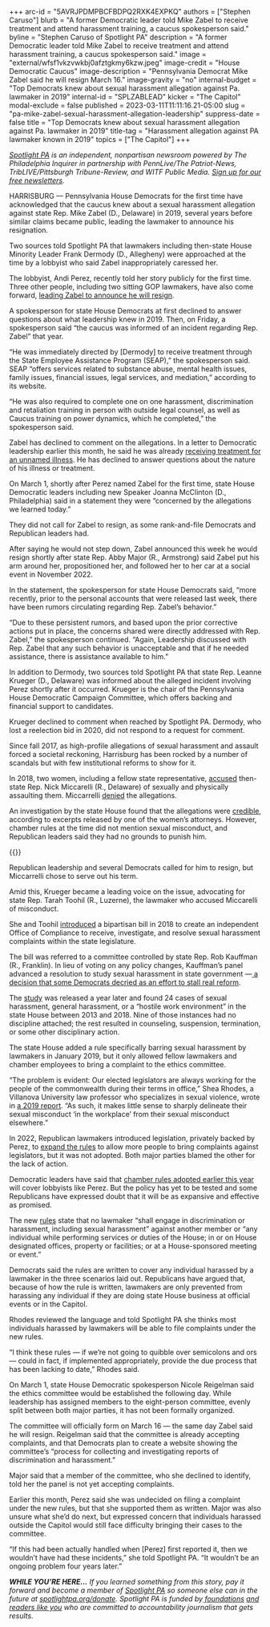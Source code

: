 +++
arc-id = "5AVRJPDMPBCFBDPQ2RXK4EXPKQ"
authors = ["Stephen Caruso"]
blurb = "A former Democratic leader told Mike Zabel to receive treatment and attend harassment training, a caucus spokesperson said."
byline = "Stephen Caruso of Spotlight PA"
description = "A former Democratic leader told Mike Zabel to receive treatment and attend harassment training, a caucus spokesperson said."
image = "external/wfsf1vkzvwkbj0afztgkmy6kzw.jpeg"
image-credit = "House Democratic Caucus"
image-description = "Pennsylvania Democrat Mike Zabel said he will resign March 16."
image-gravity = "no"
internal-budget = "Top Democrats knew about sexual harassment allegation against Pa. lawmaker in 2019"
internal-id = "SPLZABLEAD"
kicker = "The Capitol"
modal-exclude = false
published = 2023-03-11T11:11:16.21-05:00
slug = "pa-mike-zabel-sexual-harassment-allegation-leadership"
suppress-date = false
title = "Top Democrats knew about sexual harassment allegation against Pa. lawmaker in 2019"
title-tag = "Harassment allegation against PA lawmaker known in 2019"
topics = ["The Capitol"]
+++

<a href="https://www.spotlightpa.org/"><i>Spotlight PA</i></a><i> is an independent, nonpartisan newsroom powered by The Philadelphia Inquirer in partnership with PennLive/The Patriot-News, TribLIVE/Pittsburgh Tribune-Review, and WITF Public Media. </i><a href="https://www.spotlightpa.org/newsletters"><i>Sign up for our free newsletters</i></a><i>.</i>

HARRISBURG — Pennsylvania House Democrats for the first time have acknowledged that the caucus knew about a sexual harassment allegation against state Rep. Mike Zabel (D., Delaware) in 2019, several years before similar claims became public, leading the lawmaker to announce his resignation.

Two sources told Spotlight PA that lawmakers including then-state House Minority Leader Frank Dermody (D., Allegheny) were approached at the time by a lobbyist who said Zabel inappropriately caressed her.

The lobbyist, Andi Perez, recently told her story publicly for the first time. Three other people, including two sitting GOP lawmakers, have also come forward, <a href="https://www.spotlightpa.org/news/2023/03/pa-mike-zabel-sexual-harassment-resigns/">leading Zabel to announce he will resign</a>.

<script src="https://www.spotlightpa.org/embed.js" async></script><div data-spl-embed-version="1" data-spl-src="https://www.spotlightpa.org/embeds/newsletter/"></div>


A spokesperson for state House Democrats at first declined to answer questions about what leadership knew in 2019. Then, on Friday, a spokesperson said “the caucus was informed of an incident regarding Rep. Zabel” that year.

“He was immediately directed by [Dermody] to receive treatment through the State Employee Assistance Program (SEAP),” the spokesperson said. SEAP “offers services related to substance abuse, mental health issues, family issues, financial issues, legal services, and mediation,” according to its website.

“He was also required to complete one on one harassment, discrimination and retaliation training in person with outside legal counsel, as well as Caucus training on power dynamics, which he completed,” the spokesperson said.

Zabel has declined to comment on the allegations. In a letter to Democratic leadership earlier this month, he said he was already <a href="https://www.spotlightpa.org/news/2023/03/pa-mike-zabel-sexual-harassment-allegations-wont-resign-letter/" target="_blank">receiving treatment for an unnamed illness</a>. He has declined to answer questions about the nature of his illness or treatment.

On March 1, shortly after Perez named Zabel for the first time, state House Democratic leaders including new Speaker Joanna McClinton (D., Philadelphia) said in a statement they were “concerned by the allegations we learned today.”

They did not call for Zabel to resign, as some rank-and-file Democrats and Republican leaders had.

After saying he would not step down, Zabel announced this week he would resign shortly after state Rep. Abby Major (R., Armstrong) said Zabel put his arm around her, propositioned her, and followed her to her car at a social event in November 2022.

In the statement, the spokesperson for state House Democrats said, “more recently, prior to the personal accounts that were released last week, there have been rumors circulating regarding Rep. Zabel’s behavior.”

“Due to these persistent rumors, and based upon the prior corrective actions put in place, the concerns shared were directly addressed with Rep. Zabel,” the spokesperson continued. “Again, Leadership discussed with Rep. Zabel that any such behavior is unacceptable and that if he needed assistance, there is assistance available to him.”

In addition to Dermody, two sources told Spotlight PA that state Rep. Leanne Krueger (D., Delaware) was informed about the alleged incident involving Perez shortly after it occurred. Krueger is the chair of the Pennsylvania House Democratic Campaign Committee, which offers backing and financial support to candidates.

Krueger declined to comment when reached by Spotlight PA. Dermody, who lost a reelection bid in 2020, did not respond to a request for comment.

Since fall 2017, as high-profile allegations of sexual harassment and assault forced a societal reckoning, Harrisburg has been rocked by a number of scandals but with few institutional reforms to show for it.

In 2018, two women, including a fellow state representative, <a href="https://www.inquirer.com/philly/news/politics/state/rep-nick-miccarelli-allegations-sex-abuse-complaint-ridley-delaware-county-20180228.html">accused</a> then-state Rep. Nick Miccarelli (R., Delaware) of sexually and physically assaulting them. Miccarrelli <a href="https://www.delcotimes.com/2018/03/02/miccarelli-continues-to-deny-abuse-allegations-house-gop-leaders-calling-on-him-to-resign/">denied</a> the allegations.

An investigation by the state House found that the allegations were <a href="https://www.inquirer.com/philly/news/breaking/rep-nick-miccarelli-pennsylvania-pa-house-investigation-accusers-credible-20180316.html">credible</a>, according to excerpts released by one of the women’s attorneys. However, chamber rules at the time did not mention sexual misconduct, and Republican leaders said they had no grounds to punish him.

{{<picture src="external/bx7rsa87bk6tr3t2c55871eq98.jpeg" description="Two sources told Spotlight PA that lawmakers including then-state House Minority Leader Frank Dermody (D., Allegheny) were approached at the time by a lobbyist who said Zabel inappropriately caressed her." caption="Two sources told Spotlight PA that lawmakers including then-state House Minority Leader Frank Dermody (D., Allegheny) were approached at the time by a lobbyist who said Zabel inappropriately caressed her." credit="Commonwealth Media Services">}} 

Republican leadership and several Democrats called for him to resign, but Miccarrelli chose to serve out his term.

Amid this, Krueger became a leading voice on the issue, advocating for state Rep. Tarah Toohil (R., Luzerne), the lawmaker who accused Miccarelli of misconduct.

She and Toohil <a href="https://www.legis.state.pa.us/cfdocs/billinfo/bill_history.cfm?syear=2017&sind=0&body=H&type=B&bn=1965">introduced</a> a bipartisan bill in 2018 to create an independent Office of Compliance to receive, investigate, and resolve sexual harassment complaints within the state legislature.

The bill was referred to a committee controlled by state Rep. Rob Kauffman (R., Franklin). In lieu of voting on any policy changes, Kauffman’s panel advanced a resolution to study sexual harassment in state government —<a href="https://www.wesa.fm/politics-government/2018-06-19/house-votes-for-pair-of-workplace-sexual-misconduct-studies"> a decision that some Democrats decried as an effort to stall real reform</a>.

The <a href="http://jsg.legis.state.pa.us/resources/documents/ftp/publications/2019-06-18%20UPDATED%20FINAL%20for%20WEBSITE.PDF">study</a> was released a year later and found 24 cases of sexual harassment, general harassment, or a “hostile work environment” in the state House between 2013 and 2018. Nine of those instances had no discipline attached; the rest resulted in counseling, suspension, termination, or some other disciplinary action.

The state House added a rule specifically barring sexual harassment by lawmakers in January 2019, but it only allowed fellow lawmakers and chamber employees to bring a complaint to the ethics committee.

“The problem is evident: Our elected legislators are always working for the people of the commonwealth during their terms in office,” Shea Rhodes, a Villanova University law professor who specializes in sexual violence, wrote in <a href="https://cseinstitute.org/wp-content/uploads/2019/08/CSE-Institute-PA-GA-recs.pdf">a 2019 report</a>. “As such, it makes little sense to sharply delineate their sexual misconduct ‘in the workplace’ from their sexual misconduct elsewhere.”

In 2022, Republican lawmakers introduced legislation, privately backed by Perez, to <a href="https://www.spotlightpa.org/news/2022/06/pa-house-sexual-misconduct-allegations-rules-punishment/#:~:text=The%20resolution%2C%20authored%20by%20state%20Rep.%20Kate%20Klunk,of%20a%20sexual%20nature%E2%80%9D%20against%20state%20House%20employees.%5C">expand the rules</a> to allow more people to bring complaints against legislators, but it was not adopted. Both major parties blamed the other for the lack of action.

Democratic leaders have said that <a href="https://www.spotlightpa.org/news/2023/03/pa-house-rules-sexual-harassment-committees-legislation/" target="_blank">chamber rules adopted earlier this year</a> will cover lobbyists like Perez. But the policy has yet to be tested and some Republicans have expressed doubt that it will be as expansive and effective as promised.

The new <a href="https://www.house.state.pa.us/rules.cfm">rules</a> state that no lawmaker “shall engage in discrimination or harassment, including sexual harassment” against another member or “any individual while performing services or duties of the House; in or on House designated offices, property or facilities; or at a House-sponsored meeting or event.”

Democrats said the rules are written to cover any individual harassed by a lawmaker in the three scenarios laid out. Republicans have argued that, because of how the rule is written, lawmakers are only prevented from harassing any individual if they are doing state House business at official events or in the Capitol.

Rhodes reviewed the language and told Spotlight PA she thinks most individuals harassed by lawmakers will be able to file complaints under the new rules.

“I think these rules — if we’re not going to quibble over semicolons and ors — could in fact, if implemented appropriately, provide the due process that has been lacking to date,” Rhodes said.

<script src="https://www.spotlightpa.org/embed.js" async></script><div data-spl-embed-version="1" data-spl-src="https://www.spotlightpa.org/embeds/donate/"></div>


On March 1, state House Democratic spokesperson Nicole Reigelman said the ethics committee would be established the following day. While leadership has assigned members to the eight-person committee, evenly split between both major parties, it has not been formally organized.

The committee will officially form on March 16 — the same day Zabel said he will resign. Reigelman said that the committee is already accepting complaints, and that Democrats plan to create a website showing the committee’s “process for collecting and investigating reports of discrimination and harassment.”

Major said that a member of the committee, who she declined to identify, told her the panel is not yet accepting complaints.

Earlier this month, Perez said she was undecided on filing a complaint under the new rules, but that she supported them as written. Major was also unsure what she’d do next, but expressed concern that individuals harassed outside the Capitol would still face difficulty bringing their cases to the committee.

“If this had been actually handled when [Perez] first reported it, then we wouldn’t have had these incidents,” she told Spotlight PA. “It wouldn’t be an ongoing problem four years later.”

<i><b>WHILE YOU’RE HERE...</b></i><i> If you learned something from this story, pay it forward and become a member of </i><a href="https://www.spotlightpa.org/"><i>Spotlight PA</i></a><i> so someone else can in the future at </i><a href="http://spotlightpa.org/donate"><i>spotlightpa.org/donate</i></a><i>. Spotlight PA is funded by</i><a href="https://www.spotlightpa.org/support"><i> foundations</i></a><i> </i><a href="https://www.spotlightpa.org/support"><i>and readers like you</i></a><i> who are committed to accountability journalism that gets results.</i>
